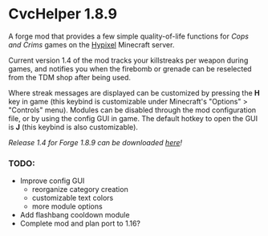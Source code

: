 # CvcHelper 1.8.9
A forge mod that provides a few simple quality-of-life functions for _Cops and Crims_ games on the [Hypixel](hypixel.net) Minecraft server.

Current version 1.4 of the mod tracks your killstreaks per weapon during games, and notifies you when the firebomb or grenade can be reselected from the TDM shop after being used.

Where streak messages are displayed can be customized by pressing the __H__ key in game (this keybind is customizable under Minecraft's "Options" > "Controls" menu). Modules can be disabled through the mod configuration file, or by using the config GUI in game. The default hotkey to open the GUI is __J__ (this keybind is also customizable).

_Release 1.4 for Forge 1.8.9 can be downloaded [here](https://github.com/Scribee/CvcHelper/releases/download/v1.4/cvchelper-1.4.jar)!_


### TODO:
* Improve config GUI
	* reorganize category creation
	* customizable text colors
	* more module options
* Add flashbang cooldown module
* Complete mod and plan port to 1.16?